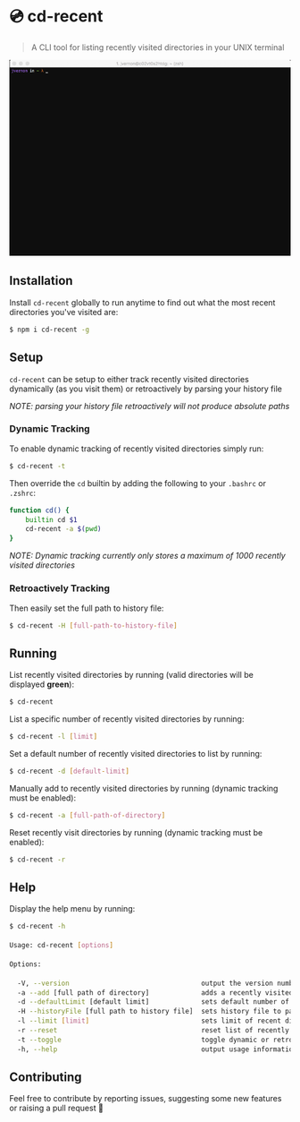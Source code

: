 # 💿 cd-recent

> A CLI tool for listing recently visited directories in your UNIX terminal

![](./media/cd-recent-demo.gif)

## Installation

Install `cd-recent` globally to run anytime to find out what the most recent directories you've visited are:
```sh
$ npm i cd-recent -g
```

## Setup

`cd-recent` can be setup to either track recently visited directories dynamically (as you visit them) or retroactively by parsing your history file

_NOTE: parsing your history file retroactively will not produce absolute paths_

### Dynamic Tracking

To enable dynamic tracking of recently visited directories simply run:
```sh
$ cd-recent -t
```

Then override the `cd` builtin by adding the following to your `.bashrc` or `.zshrc`:
```sh
function cd() {
    builtin cd $1
    cd-recent -a $(pwd)
}
```

_NOTE: Dynamic tracking currently only stores a maximum of 1000 recently visited directories_

### Retroactively Tracking

Then easily set the full path to history file:
```sh
$ cd-recent -H [full-path-to-history-file]
```

## Running

List recently visited directories by running (valid directories will be displayed __green__):
```sh
$ cd-recent
```

List a specific number of recently visited directories by running:
```sh
$ cd-recent -l [limit]
```

Set a default number of recently visited directories to list by running:
```sh
$ cd-recent -d [default-limit]
```

Manually add to recently visited directories by running (dynamic tracking must be enabled):
```sh
$ cd-recent -a [full-path-of-directory]
```

Reset recently visit directories by running (dynamic tracking must be enabled):
```sh
$ cd-recent -r
```

## Help

Display the help menu by running:
```sh
$ cd-recent -h

Usage: cd-recent [options]

Options:

  -V, --version                                 output the version number
  -a --add [full path of directory]             adds a recently visited directory to list
  -d --defaultLimit [default limit]             sets default number of recent directories to list
  -H --historyFile [full path to history file]  sets history file to parse when tracking retroactively
  -l --limit [limit]                            sets limit of recent directories to list
  -r --reset                                    reset list of recently visited directories
  -t --toggle                                   toggle dynamic or retroactive recently visited directories tracking
  -h, --help                                    output usage information
```

## Contributing

Feel free to contribute by reporting issues, suggesting some new features or raising a pull request 🤘
